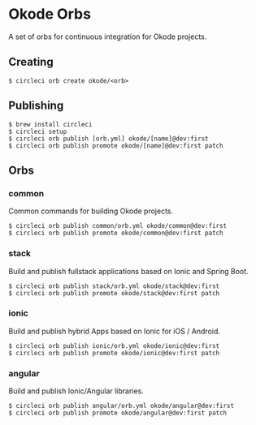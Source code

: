 # Okode Orbs

A set of orbs for continuous integration for Okode projects.

## Creating

```
$ circleci orb create okode/<orb>
```

## Publishing

```
$ brew install circleci
$ circleci setup
$ circleci orb publish [orb.yml] okode/[name]@dev:first
$ circleci orb publish promote okode/[name]@dev:first patch
```

## Orbs

### common

Common commands for building Okode projects.

```
$ circleci orb publish common/orb.yml okode/common@dev:first
$ circleci orb publish promote okode/common@dev:first patch
```

### stack

Build and publish fullstack applications based on Ionic and Spring Boot.

```
$ circleci orb publish stack/orb.yml okode/stack@dev:first
$ circleci orb publish promote okode/stack@dev:first patch
```

### ionic

Build and publish hybrid Apps based on Ionic for iOS / Android.

```
$ circleci orb publish ionic/orb.yml okode/ionic@dev:first
$ circleci orb publish promote okode/ionic@dev:first patch
```

### angular

Build and publish Ionic/Angular libraries.

```
$ circleci orb publish angular/orb.yml okode/angular@dev:first
$ circleci orb publish promote okode/angular@dev:first patch
```